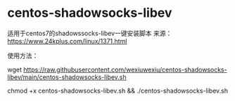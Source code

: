 # centos-shadowsocks-libev

适用于centos7的shadowssocks-libev一键安装脚本
来源：https://www.24kplus.com/linux/1371.html

使用方法：

wget https://raw.githubusercontent.com/wexiuwexiu/centos-shadowsocks-libev/main/centos-shadowsocks-libev.sh

chmod +x centos-shadowsocks-libev.sh && ./centos-shadowsocks-libev.sh
